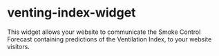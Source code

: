# venting-index-widget
This widget allows your website to communicate the Smoke Control Forecast containing predictions of the Ventilation Index, to your website visitors.
